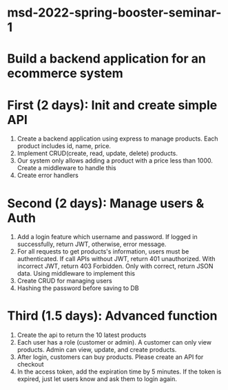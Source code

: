 # msd-2022-spring-booster-seminar-1
# Build a backend application for an ecommerce system
# First (2 days): Init and create simple API
1. Create a backend application using express to manage products. Each product includes id, name, price. 
2. Implement CRUD(create, read, update, delete) products.
3. Our system only allows adding a product with a price less than 1000. Create a middleware to handle this
4. Create error handlers

# Second (2 days): Manage users & Auth
1. Add a login feature which username and password. If logged in successfully, return JWT, otherwise, error message.
2. For all requests to get products's information, users must be authenticated. If call APIs without JWT, return 401 unauthorized. With incorrect JWT, return 403 Forbidden. Only with correct, return JSON data. Using middleware to implement this
3.  Create CRUD for managing users
4.  Hashing the password before saving to DB

# Third (1.5 days): Advanced function
1.  Create the api to return the 10 latest products
2. Each user has a role (customer or admin). A customer can only view products. Admin can view, update, and create products.
3. After login, customers can buy products. Please create an API for checkout 
4. In the access token, add the expiration time by 5 minutes. If the token is expired, just let users know and ask them to login again.
